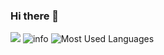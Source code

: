 ### Hi there 👋
![](https://komarev.com/ghpvc/?username=LittleHeroZZZX)
![info](https://github-readme-stats.vercel.app/api?username=LittleHeroZZZX&show_icons=true&count_private=true&hide=prs&theme=default_repocard)
![Most Used Languages](https://github-readme-stats.vercel.app/api/top-langs/?username=LittleHeroZZZX&theme=dark&layout=compact)

<!--
**LittleHeroZZZX/LittleHeroZZZX** is a ✨ _special_ ✨ repository because its `README.md` (this file) appears on your GitHub profile.

Here are some ideas to get you started:

- 🔭 I’m currently working on ...
- 🌱 I’m currently learning ...
- 👯 I’m looking to collaborate on ...
- 🤔 I’m looking for help with ...
- 💬 Ask me about ...
- 📫 How to reach me: ...
- 😄 Pronouns: ...
- ⚡ Fun fact: ...
-->
